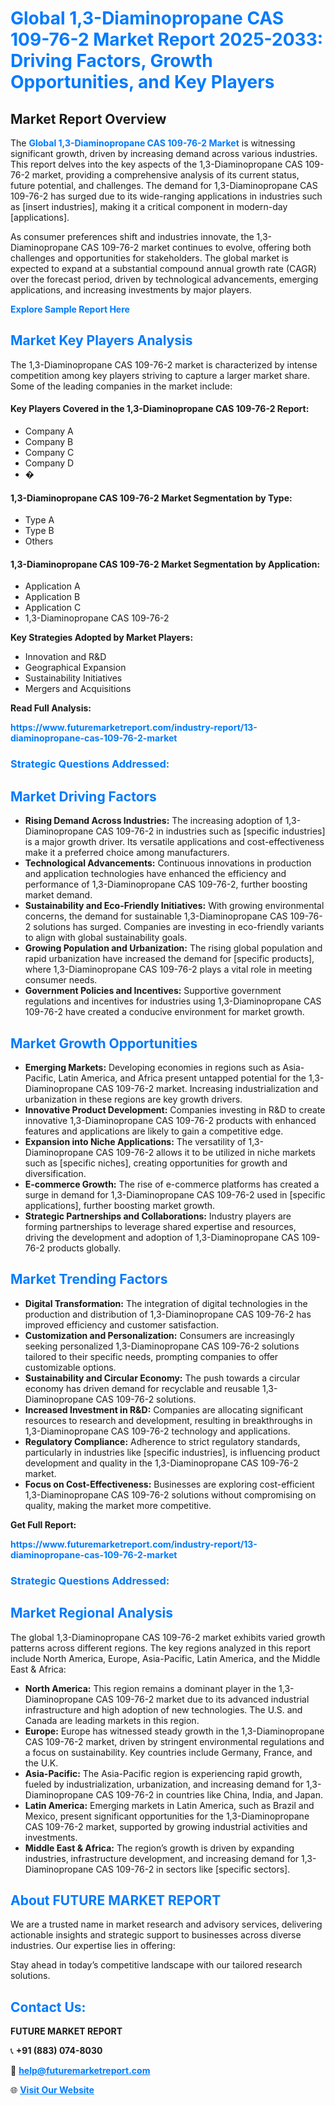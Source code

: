 <h1 style="color: #007BFF;">Global 1,3-Diaminopropane CAS 109-76-2 Market Report 2025-2033: Driving Factors, Growth Opportunities, and Key Players</h1>

<section id="overview">
<h2>Market Report Overview</h2>
<p>The <a href="https://www.futuremarketreport.com/industry-report/13-diaminopropane-cas-109-76-2-market" style="color: #007BFF; text-decoration: none;"><strong>Global 1,3-Diaminopropane CAS 109-76-2 Market</strong></a> is witnessing significant growth, driven by increasing demand across various industries. This report delves into the key aspects of the 1,3-Diaminopropane CAS 109-76-2 market, providing a comprehensive analysis of its current status, future potential, and challenges. The demand for 1,3-Diaminopropane CAS 109-76-2 has surged due to its wide-ranging applications in industries such as [insert industries], making it a critical component in modern-day [applications].</p>
<p>As consumer preferences shift and industries innovate, the 1,3-Diaminopropane CAS 109-76-2 market continues to evolve, offering both challenges and opportunities for stakeholders. The global market is expected to expand at a substantial compound annual growth rate (CAGR) over the forecast period, driven by technological advancements, emerging applications, and increasing investments by major players.</p>
</section>

<section id="overview">
<p><a href="https://www.futuremarketreport.com/request-sample/reportId=120378" style="color: #007BFF; text-decoration: none;"><strong>Explore Sample Report Here</strong></a></p>
</section>

<section id="key-players">
<h2 style="color: #007BFF;">Market Key Players Analysis</h2>
<p>The 1,3-Diaminopropane CAS 109-76-2 market is characterized by intense competition among key players striving to capture a larger market share. Some of the leading companies in the market include:</p>
<h4>Key Players Covered in the 1,3-Diaminopropane CAS 109-76-2 Report:</h4>
<ul><li>Company A</li><li>Company B</li><li>Company C</li><li>Company D</li><li>�</li></ul>
<h4>1,3-Diaminopropane CAS 109-76-2 Market Segmentation by Type:</h4>
<ul><li>Type A</li><li>Type B</li><li>Others</li></ul>

<h4>1,3-Diaminopropane CAS 109-76-2 Market Segmentation by Application:</h4>
<ul><li>Application A</li><li>Application B</li><li>Application C</li><li>1,3-Diaminopropane CAS 109-76-2</li></ul>
<p><strong>Key Strategies Adopted by Market Players:</strong></p>
<ul>
<li>Innovation and R&D</li>
<li>Geographical Expansion</li>
<li>Sustainability Initiatives</li>
<li>Mergers and Acquisitions</li>
</ul>
</section>

<section>
<p><strong>Read Full Analysis: </strong></p><a href="https://www.futuremarketreport.com/industry-report/13-diaminopropane-cas-109-76-2-market" style="color: #007BFF; text-decoration: none;"><strong>https://www.futuremarketreport.com/industry-report/13-diaminopropane-cas-109-76-2-market</strong></a>
<h3 style="color: #007BFF;">Strategic Questions Addressed:</h3>
</section>

<section id="driving-factors">
<h2 style="color: #007BFF;">Market Driving Factors</h2>
<ul>
<li><strong>Rising Demand Across Industries:</strong> The increasing adoption of 1,3-Diaminopropane CAS 109-76-2 in industries such as [specific industries] is a major growth driver. Its versatile applications and cost-effectiveness make it a preferred choice among manufacturers.</li>
<li><strong>Technological Advancements:</strong> Continuous innovations in production and application technologies have enhanced the efficiency and performance of 1,3-Diaminopropane CAS 109-76-2, further boosting market demand.</li>
<li><strong>Sustainability and Eco-Friendly Initiatives:</strong> With growing environmental concerns, the demand for sustainable 1,3-Diaminopropane CAS 109-76-2 solutions has surged. Companies are investing in eco-friendly variants to align with global sustainability goals.</li>
<li><strong>Growing Population and Urbanization:</strong> The rising global population and rapid urbanization have increased the demand for [specific products], where 1,3-Diaminopropane CAS 109-76-2 plays a vital role in meeting consumer needs.</li>
<li><strong>Government Policies and Incentives:</strong> Supportive government regulations and incentives for industries using 1,3-Diaminopropane CAS 109-76-2 have created a conducive environment for market growth.</li>
</ul>
</section>

<section id="growth-opportunities">
<h2 style="color: #007BFF;">Market Growth Opportunities</h2>
<ul>
<li><strong>Emerging Markets:</strong> Developing economies in regions such as Asia-Pacific, Latin America, and Africa present untapped potential for the 1,3-Diaminopropane CAS 109-76-2 market. Increasing industrialization and urbanization in these regions are key growth drivers.</li>
<li><strong>Innovative Product Development:</strong> Companies investing in R&D to create innovative 1,3-Diaminopropane CAS 109-76-2 products with enhanced features and applications are likely to gain a competitive edge.</li>
<li><strong>Expansion into Niche Applications:</strong> The versatility of 1,3-Diaminopropane CAS 109-76-2 allows it to be utilized in niche markets such as [specific niches], creating opportunities for growth and diversification.</li>
<li><strong>E-commerce Growth:</strong> The rise of e-commerce platforms has created a surge in demand for 1,3-Diaminopropane CAS 109-76-2 used in [specific applications], further boosting market growth.</li>
<li><strong>Strategic Partnerships and Collaborations:</strong> Industry players are forming partnerships to leverage shared expertise and resources, driving the development and adoption of 1,3-Diaminopropane CAS 109-76-2 products globally.</li>
</ul>
</section>

<section id="trending-factors">
<h2 style="color: #007BFF;">Market Trending Factors</h2>
<ul>
<li><strong>Digital Transformation:</strong> The integration of digital technologies in the production and distribution of 1,3-Diaminopropane CAS 109-76-2 has improved efficiency and customer satisfaction.</li>
<li><strong>Customization and Personalization:</strong> Consumers are increasingly seeking personalized 1,3-Diaminopropane CAS 109-76-2 solutions tailored to their specific needs, prompting companies to offer customizable options.</li>
<li><strong>Sustainability and Circular Economy:</strong> The push towards a circular economy has driven demand for recyclable and reusable 1,3-Diaminopropane CAS 109-76-2 solutions.</li>
<li><strong>Increased Investment in R&D:</strong> Companies are allocating significant resources to research and development, resulting in breakthroughs in 1,3-Diaminopropane CAS 109-76-2 technology and applications.</li>
<li><strong>Regulatory Compliance:</strong> Adherence to strict regulatory standards, particularly in industries like [specific industries], is influencing product development and quality in the 1,3-Diaminopropane CAS 109-76-2 market.</li>
<li><strong>Focus on Cost-Effectiveness:</strong> Businesses are exploring cost-efficient 1,3-Diaminopropane CAS 109-76-2 solutions without compromising on quality, making the market more competitive.</li>
</ul>
</section>

<section>
<p><strong>Get Full Report: </strong></p><a href="https://www.futuremarketreport.com/industry-report/13-diaminopropane-cas-109-76-2-market" style="color: #007BFF; text-decoration: none;"><strong>https://www.futuremarketreport.com/industry-report/13-diaminopropane-cas-109-76-2-market</strong></a>
<h3 style="color: #007BFF;">Strategic Questions Addressed:</h3>
</section>


<section id="regional-analysis">
<h2 style="color: #007BFF;">Market Regional Analysis</h2>
<p>The global 1,3-Diaminopropane CAS 109-76-2 market exhibits varied growth patterns across different regions. The key regions analyzed in this report include North America, Europe, Asia-Pacific, Latin America, and the Middle East & Africa:</p>
<ul>
<li><strong>North America:</strong> This region remains a dominant player in the 1,3-Diaminopropane CAS 109-76-2 market due to its advanced industrial infrastructure and high adoption of new technologies. The U.S. and Canada are leading markets in this region.</li>
<li><strong>Europe:</strong> Europe has witnessed steady growth in the 1,3-Diaminopropane CAS 109-76-2 market, driven by stringent environmental regulations and a focus on sustainability. Key countries include Germany, France, and the U.K.</li>
<li><strong>Asia-Pacific:</strong> The Asia-Pacific region is experiencing rapid growth, fueled by industrialization, urbanization, and increasing demand for 1,3-Diaminopropane CAS 109-76-2 in countries like China, India, and Japan.</li>
<li><strong>Latin America:</strong> Emerging markets in Latin America, such as Brazil and Mexico, present significant opportunities for the 1,3-Diaminopropane CAS 109-76-2 market, supported by growing industrial activities and investments.</li>
<li><strong>Middle East & Africa:</strong> The region’s growth is driven by expanding industries, infrastructure development, and increasing demand for 1,3-Diaminopropane CAS 109-76-2 in sectors like [specific sectors].</li>
</ul>
</section>

<footer>
<h2 style="color: #007BFF;">About FUTURE MARKET REPORT</h2>
<p>We are a trusted name in market research and advisory services, delivering actionable insights and strategic support to businesses across diverse industries. Our expertise lies in offering:</p>

<p>Stay ahead in today’s competitive landscape with our tailored research solutions.</p>

<h2 style="color: #007BFF;">Contact Us:</h2>
<p><strong>FUTURE MARKET REPORT</strong></p>
<p>📞 <strong>+91 (883) 074-8030</strong></p>
<p>📧 <strong><a href="mailto:help@futuremarketreport.com" style="color: #007BFF;">help@futuremarketreport.com</a></strong></p>
<p>🌐 <strong><a href="https://www.futuremarketreport.com/" style="color: #007BFF;">Visit Our Website</a></strong></p>
</footer>
